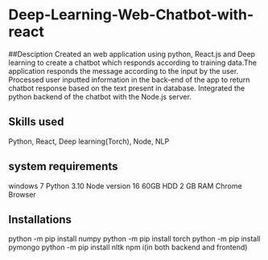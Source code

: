 # Deep-Learning-Web-Chatbot-with-react
##Desciption
Created an web application using python, React.js and Deep learning to create a chatbot which responds according to
training data.The application responds the message according to the input by the user.
Processed user inputted information in the back-end of the app to return chatbot response based on the text present in
database.
Integrated the python backend of the chatbot with the Node.js server.


## Skills used
Python, React, Deep learning(Torch), Node, NLP


## system requirements
windows 7
Python 3.10
Node version 16
60GB HDD
2 GB RAM
Chrome Browser

## Installations
python -m pip install numpy
python -m pip install torch
python -m pip install pymongo
python -m pip install nltk
npm i(in both backend and frontend)
